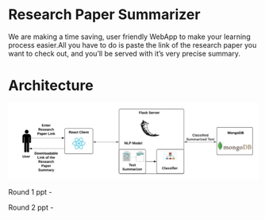 # Research Paper Summarizer
We are making a time saving, user friendly WebApp to make your learning process easier.All you have to
do is paste the link of the research paper you want to check out, and you’ll be served with it’s very precise summary.

# Architecture
![alt text](https://github.com/Charlotte1601/Pasckathon_Koders/blob/master/images/paskathon-architecture%20(1).jpeg)


Round 1 ppt - 

Round 2 ppt -
